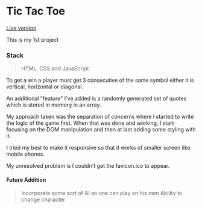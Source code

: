 # Tic Tac Toe

[Live version](https://jasonpompon.github.io/project_1)

This is my 1st project

### Stack
> HTML, CSS and JavaScript

To get a win a player must get 3 consecutive of the same symbol either it is vertical, horizontal or diagonal.

An additional "feature" I've added is a randomly generated set of quotes which is stored in memory in an array.

My approach taken was the separation of concerns where I started to write the logic of the game first. When that was done and working, I start focusing on the DOM manipulation and then at last adding some styling with it.

I tried my best to make it responsive so that it works of smaller screen like mobile phones.

My unresolved problem is I couldn't get the favicon.ico to appear.

#### Future Addition
> Incorporate some sort of AI so one can play on his own
> Ability to change character

